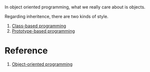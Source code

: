 
In object oriented programming, what we really care about is objects.



Regarding inheritence, there are two kinds of style.
1. [Class-based programming](https://en.wikipedia.org/wiki/Class-based_programming)
2. [Prototype-based programming](https://en.wikipedia.org/wiki/Prototype-based_programming)

# Reference
1. [Object-oriented programming](https://en.wikipedia.org/wiki/Object-oriented_programming)
